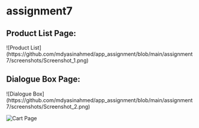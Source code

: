 # assignment7

<h2>Product List Page:</h2>
![Product List](https://github.com/mdyasinahmed/app_assignment/blob/main/assignment7/screenshots/Screenshot_1.png)

<h2>Dialogue Box Page:</h2>
![Dialogue Box](https://github.com/mdyasinahmed/app_assignment/blob/main/assignment7/screenshots/Screenshot_2.png)

![Cart Page](https://github.com/mdyasinahmed/app_assignment/blob/main/assignment7/screenshots/Screenshot_3.png)

